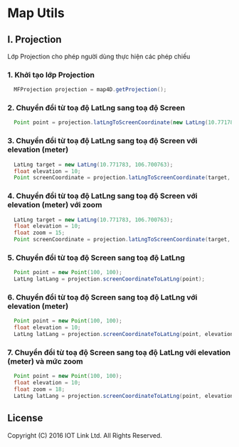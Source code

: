 # Map Utils

## I. Projection
Lớp Projection cho phép người dùng thực hiện các phép chiếu

### 1. Khởi tạo lớp Projection

```java
  MFProjection projection = map4D.getProjection();
```

### 2. Chuyển đổi từ toạ độ LatLng sang toạ độ Screen

```java
  Point point = projection.latLngToScreenCoordinate(new LatLng(10.771783, 106.700763));
```

### 3. Chuyển đổi từ toạ độ LatLng sang toạ độ Screen với elevation (meter)

```java
  LatLng target = new LatLng(10.771783, 106.700763);
  float elevation = 10;
  Point screenCoordinate = projection.latLngToScreenCoordinate(target, elevation);
```

### 4. Chuyển đổi từ toạ độ LatLng sang toạ độ Screen với elevation (meter) với zoom

```java
  LatLng target = new LatLng(10.771783, 106.700763);
  float elevation = 10;
  float zoom = 15;
  Point screenCoordinate = projection.latLngToScreenCoordinate(target, elevation, zoom);
```

### 5. Chuyển đổi từ toạ độ Screen sang toạ độ LatLng

```java
  Point point = new Point(100, 100);
  LatLng latLang = projection.screenCoordinateToLatLng(point);
```

### 6. Chuyển đổi từ toạ độ Screen sang toạ độ LatLng với elevation (meter)

```java
  Point point = new Point(100, 100);
  float elevation = 10;
  LatLng latLang = projection.screenCoordinateToLatLng(point, elevation);
```

### 7. Chuyển đổi từ toạ độ Screen sang toạ độ LatLng với elevation (meter) và mức zoom

```java
  Point point = new Point(100, 100);
  float elevation = 10;
  float zoom = 18;
  LatLng latLang = projection.screenCoordinateToLatLng(point, elevation, zoom);
```

License
-------

Copyright (C) 2016 IOT Link Ltd. All Rights Reserved.
